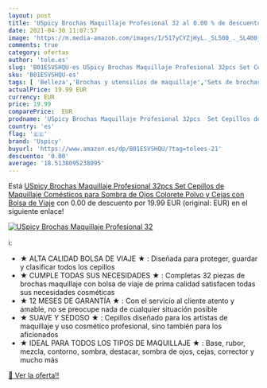 ```yaml
---
layout: post
title: 'USpicy Brochas Maquillaje Profesional 32 al 0.00 % de descuento'
date: 2021-04-30 11:07:57
image: 'https://m.media-amazon.com/images/I/517yCYZjHyL._SL500_._SL400_.jpg'
comments: true
category: ofertas
author: 'tole.es'
slug: 'B01ESVSHQU-es USpicy Brochas Maquillaje Profesional 32pcs Set Cepillos...'
sku: 'B01ESVSHQU-es'
tags: [ 'Belleza','Brochas y utensilios de maquillaje','Sets de brochas para maquillaje','Sets y juegos para maquillaje','Utensilios y accesorios de belleza','maquillaje','uspicy', ]
actualPrice: 19.99 EUR
currency: EUR
price: 19.99
comparePrice:  EUR
prodname: 'USpicy Brochas Maquillaje Profesional 32pcs  Set Cepillos de Maquillaje Comésticos para Sombra de Ojos  Colorete  Polvo y Cejas con Bolsa de Viaje'
country: 'es'
flag: '🇪🇸'
brand: 'Uspicy'
buyurl: 'https://www.amazon.es/dp/B01ESVSHQU/?tag=tolees-21'
descuento: '0.00'
average: '18.5138095238095'
---
```


Está [USpicy Brochas Maquillaje Profesional 32pcs  Set Cepillos de Maquillaje Comésticos para Sombra de Ojos  Colorete  Polvo y Cejas con Bolsa de Viaje](https://www.amazon.es/dp/B01ESVSHQU/?tag=tolees-21) con 0.00 de descuento por 19.99 EUR (original:  EUR) en el siguiente enlace!

[![USpicy Brochas Maquillaje Profesional 32](https://m.media-amazon.com/images/I/517yCYZjHyL._SL500_._SL400_.jpg)](https://www.amazon.es/dp/B01ESVSHQU/?tag=tolees-21)

ℹ️:

- ★ ALTA CALIDAD BOLSA DE VIAJE ★ : Diseñada para proteger, guardar y clasificar todos los cepillos
- ★ CUMPLE TODAS SUS NECESIDADES ★ : Completas 32 piezas de brochas maquillaje con bolsa de viaje de prima calidad satisfacen todas sus necesidades cosméticas
- ★ 12 MESES DE GARANTÍA ★ : Con el servicio al cliente atento y amable, no se preocupe nada de cualquier situación posible
- ★ SUAVE Y SEDOSO ★ : Cepillos diseñado para los artistas de maquillaje y uso cosmético profesional, sino también para los aficionados
- ★ IDEAL PARA TODOS LOS TIPOS DE MAQUILLAJE ★ : Base, rubor, mezcla, contorno, sombra, destacar, sombra de ojos, cejas, corrector y mucho más

[🛒 Ver la oferta!!](https://www.amazon.es/dp/B01ESVSHQU/?tag=tolees-21)
